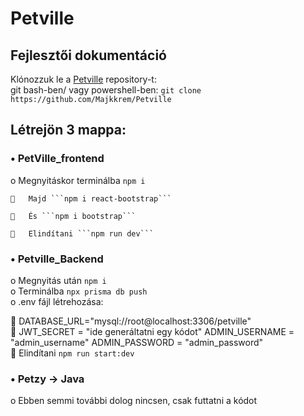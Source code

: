# Petville
## Fejlesztői dokumentáció

Klónozzuk le a  [Petville](https://github.com/Majkkrem/Petville) repository-t:  
git bash-ben/ vagy powershell-ben: ```git clone https://github.com/Majkkrem/Petville```

## Létrejön 3 mappa:

### •	PetVille_frontend

  o	Megnyitáskor terminálba ```npm i```
  
    	Majd ```npm i react-bootstrap```
    
    	És ```npm i bootstrap```
    
    	Elindítani ```npm run dev```
    
### •	Petville_Backend

  o	Megnyitás után ```npm i```  
  o Terminálba ```npx prisma db push```  
  o	.env fájl létrehozása:
  
   	DATABASE_URL="mysql://root@localhost:3306/petville"  
   	JWT_SECRET = "ide generáltatni egy kódot" ADMIN_USERNAME = "admin_username" ADMIN_PASSWORD = "admin_password"  
   	Elindítani ```npm run start:dev``` 
    
### •	Petzy -> Java

  o	Ebben semmi további dolog nincsen, csak futtatni a kódot
